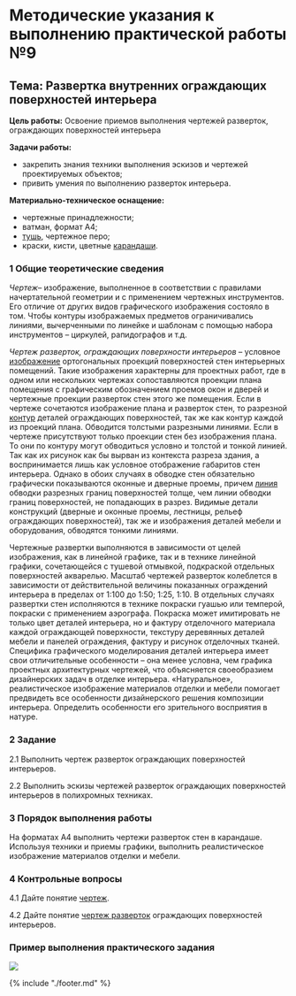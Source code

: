 # Методические указания к выполнению практической работы №9

## Тема: Развертка внутренних ограждающих поверхностей интерьера

**Цель работы:** Освоение приемов выполнения чертежей разверток, ограждающих поверхностей интерьера

**Задачи работы:**

*   закрепить знания техники выполнения эскизов и чертежей проектируемых объектов;
*   привить умения по выполнению разверток интерьера.

**Материально-техническое оснащение:**

*   чертежные принадлежности;
*   ватман, формат А4;
*   [тушь](GLOSSARY.md#тушь), чертежное перо;
*   краски, кисти, цветные [карандаши](GLOSSARY.md#карандаш).

### 1 Общие теоретические сведения

_Чертеж_– изображение, выполненное в соответствии с правилами начертательной геометрии и с применением чертежных инструментов. Его отличие от других видов графического изображения состояло в том. Чтобы контуры изображаемых предметов ограничивались линиями, вычерченными по линейке и шаблонам с помощью набора инструментов – циркулей, рапидографов и т.д.

_Чертеж разверток, ограждающих поверхности интерьеров_ – условное [изображение](GLOSSARY.md#изображение) ортогональных проекций поверхностей стен интерьерных помещений. Такие изображения характерны для проектных работ, где в одном или нескольких чертежах сопоставляются проекции плана помещения с графическим обозначением проемов окон и дверей и чертежные проекции разверток стен этого же помещения. Если в чертеже сочетаются изображение плана и разверток стен, то разрезной [контур](GLOSSARY.md#контур) деталей ограждающих поверхностей, так же как контур каждой из проекций плана. Обводится толстыми разрезными линиями. Если в чертеже присутствуют только проекции стен без изображения плана. То они по контуру могут обводиться условно и толстой и тонкой линией. Так как их рисунок как бы вырван из контекста разреза здания, а воспринимается лишь как условное отображение габаритов стен интерьера. Однако в обоих случаях в обводке стен обязательно графически показываются оконные и дверные проемы, причем [линия](GLOSSARY.md#линия) обводки разрезных границ поверхностей толще, чем линии обводки границ поверхностей, не попадающих в разрез. Видимые детали конструкций (дверные и оконные проемы, лестницы, рельеф ограждающих поверхностей), так же и изображения деталей мебели и оборудования, обводятся тонкими линиями.

Чертежные развертки выполняются в зависимости от целей изображения, как в линейной графике, так и в технике линейной графики, сочетающейся с тушевой отмывкой, подкраской отдельных поверхностей акварелью. Масштаб чертежей разверток колеблется в зависимости от действительной величины показанных ограждений интерьера в пределах от 1:100 до 1:50; 1:25, 1:10\. В отдельных случаях развертки стен исполняются в технике покраски гуашью или темперой, покраски с применением аэрографа. Покраска может имитировать не только цвет деталей интерьера, но и фактуру отделочного материала каждой ограждающей поверхности, текстуру деревянных деталей мебели и панелей ограждения, фактуру и рисунок отделочных тканей. Специфика графического моделирования деталей интерьера имеет свои отличительные особенности – она менее условна, чем графика проектных архитектурных чертежей, что объясняется своеобразием дизайнерских задач в отделке интерьера. «Натуральное», реалистическое изображение материалов отделки и мебели помогает предвидеть все особенности дизайнерского решения композиции интерьера. Определить особенности его зрительного восприятия в натуре.

### 2 Задание

2.1 Выполнить чертеж разверток ограждающих поверхностей интерьеров.

2.2 Выполнить эскизы чертежей разверток ограждающих поверхностей интерьеров в полихромных техниках.

### 3 Порядок выполнения работы

На форматах А4 выполнить чертежи разверток стен в карандаше. Используя техники и приемы графики, выполнить реалистическое изображение материалов отделки и мебели. 

### 4 Контрольные вопросы

4.1 Дайте понятие [чертеж](GLOSSARY.md#чертеж).

4.2 Дайте понятие [чертеж разверток](GLOSSARY.md#чертеж-разверток) ограждающих поверхностей интерьеров.

### Пример выполнения практического задания

![](assets/a9.png)


{% include "./footer.md" %}